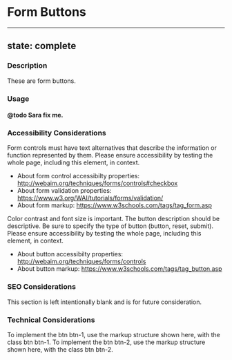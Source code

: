 # Form Buttons

---
state: complete
---

### Description
These are form buttons.

### Usage
#### @todo Sara fix me.

### Accessibility Considerations
Form controls must have text alternatives that describe the information or function represented by them. Please ensure accessibility by testing the whole page, including this element, in context.
* About form control accessibilty properties: http://webaim.org/techniques/forms/controls#checkbox
* About form validation properties: https://www.w3.org/WAI/tutorials/forms/validation/
* About form markup: https://www.w3schools.com/tags/tag_form.asp

Color contrast and font size is important.
The button description should be descriptive. Be sure to specify the type of button (button, reset, submit).
Please ensure accessibility by testing the whole page, including this element, in context.
* About button accessibilty properties: http://webaim.org/techniques/forms/controls
* About button markup: https://www.w3schools.com/tags/tag_button.asp

### SEO Considerations
This section is left intentionally blank and is for future consideration.

### Technical Considerations
To implement the btn btn-1, use the markup structure shown here, with the class btn btn-1.
To implement the btn btn-2, use the markup structure shown here, with the class btn btn-2.
